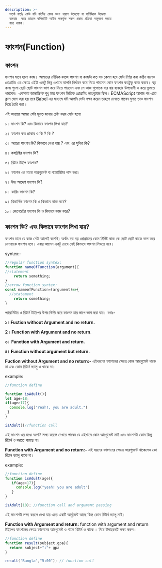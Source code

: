 ```yaml
---
description: >-
  সতর্ক বার্তাঃ কেউ যদি বইটির কোন অংশ খারাপ উদ্দেশ্যে বা বাণিজ্যিক উদ্দেশ্য
  ব্যবহার  করে তাহলে কপিরাইট আইন অন্তর্ভুক্ত সকল প্রকার প্রক্রিয়া অনুসরণ করতে
  বাধ্য থাকব।
---
```


# ফাংশন(Function)

## ফাংশন

ফাংশন মানে হলো কাজ। আমাদের দৌনিক কাজে ফাংশন বা কাজটা কত বড় কেমন হবে সেটা নির্ণয় করা কঠিন হলেও প্রোগ্রামিং এর ক্ষেত্রে এইটা একটু ভিন্ন এখানে আপনি নির্ধারন করে দিতে পারবেন কোন ফাংশন কতটুকু কাজ করবে। বড় কাজ গুলো ছোট ছোট ফাংশন ভাগ করে নিতে পারবেন এবং সে কাজ গুলোকে বার বার ব্যবহার উপযোগী ও করে তুলতে পারবেন। একসময় জাভাস্ক্রিপ্ট শুধু মাত্র ফাংশন ভিত্তিক প্রোগ্রামিং ল্যাংগুয়েজ ছিল। ECMAScript আশার পর এতে ক্লাস যোগ করা হয় তবে Babel এর মাধ্যমে যদি আপনি সেটা লক্ষ্য করেন তাহলে দেখতে পাবেন মুলত তাও ফাংশন দিয়ে তৈরি করা।

এই অধ্যায়ে আমরা যেটা মূলত জানার চেষ্টা করব সেটা হলো

১। ফাংশন কি? এবং কিভাবে ফাংশন লিখা যায়?

২। ফাংশন কত প্রাকার ও কি ? কি ?

৩। অ্যারো ফাংশন কি? কিভাবে লেখা যায় ? এবং এর সুবিধা কি?

৪। কন্সট্রাক্টর ফাংশন কি?

৫। রিটান টাইপ ফাংশন?

৬। ফাংশন এর মাঝে আরগুমেন্ট বা প্যারামিটার পাস করা।

৭। উচ্চ আদেশ ফাংশন কি?

৮। কারিং ফাংশন কি?&#x20;

৯। রিকার্সিভ ফাংশন কি ও কিভাবে কাজ করে?&#x20;

১০। জেনেরেটর ফাংশন কি ও কিভাবে কাজ করে?&#x20;

## ফাংশন কি? এবং কিভাবে ফাংশন লিখা যায়?

ফাংশন মানে যে কাজ সেটা আগেই বলেছি।অর্থাৎ বড় বড় প্রোগ্রামের কোন নির্দিষ্ট কাজ কে ছোট ছোট কাজে ভাগ করে নেওয়াকে ফাংশন বলে। এবার আসেন একটু দেখে নেই কিভাবে ফাংশন লিখতে হবে।

syntex:-

```javascript
//regular function syntex:
function nameOfFunction(argument){
//statement
    return something;
}
//arrow function syntex:
const nameofFunction=(argument)=>{
  //statement
    return something;
}
```

প্যারামিটার ও রিটার্ন টাইপের উপর ভিত্তি করে ফাংশন চার ভাগে ভাগ করা যায়। যথাঃ-

**১। Fuction without Argument and no return.**

**2। Function with Argument and no return.**

**৩। Function with Argument and return.**

**৪। Function without argument but return.**

**Fuction without Argument and no return:-** এইধরনের ফাংশনের ক্ষেত্রে কোন আরগুমেন্ট থাকে না এবং কোন রিটার্ন ভ্যালু ও থাকে না।

example:

```javascript
//function define

function isAdult(){
let age=18;
if(age>17){
  console.log("Yeah!, you are adult.")
 }
}

isAdult()//function call
```

এই ফাংশন এর মধ্যে আপনি লক্ষ্য করলে দেখতে পাবেন যে এইখানে কোন আরগুমেন্ট নাই এবং ফাংশনটা কোন কিছু রিটার্ন ও করতে পারছে না।

**Function with Argument and no return:-** এই ধরনের ফাংশনের ক্ষেত্রে আরগুমেন্ট থাকেলেও কো রিটান ভ্যালু থাকে না।

example:

```javascript
//function define
function isAdult(age){
   if(age>17){
     console.log("yeah! you are adult")
   }
}

isAdult(18); //function call and argumant passing
```

এই ফাংশনটা লক্ষ্য করলে দেখা যায় এতে একটি আর্গুমেন্ট আছে কিন্ত কোন রিটার্ন ভ্যালু নাই।

**Function with Argument and return:** function with argument and return টাইপের ফাংশনের ক্ষেত্রে ফাংশনের আরগুমেন্ট ও থাকে রিটার্ন ও থাকে । নিচে উদাহরনটি লক্ষ্য করুন।

```javascript
//function define 
function result(subject,gpa){
  return subject+":"+ gpa
}

result('Bangla',"5:00"); // function call


```
